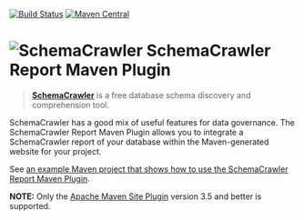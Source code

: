 [![Build Status](https://travis-ci.org/schemacrawler/SchemaCrawler-Report-Maven-Plugin.svg?branch=master)](https://travis-ci.org/schemacrawler/SchemaCrawler-Report-Maven-Plugin)
[![Maven Central](https://img.shields.io/maven-central/v/us.fatehi/schemacrawler.svg)](http://search.maven.org/#search%7Cga%7C1%7Cg%3Aus.fatehi%20schemacrawler%20a%3Aschemacrawler-maven-plugin)

# ![SchemaCrawler](https://github.com/schemacrawler/SchemaCrawler/raw/master/schemacrawler-docs/logo/schemacrawler_logo.png?raw=true) SchemaCrawler Report Maven Plugin

> **[SchemaCrawler](https://www.schemacrawler.com/)** is a free database schema discovery and comprehension tool.

SchemaCrawler has a good mix of useful features for data governance. The SchemaCrawler Report 
Maven Plugin allows you to integrate a SchemaCrawler report of your database within the 
Maven-generated website for your project.

See [an example Maven project that shows how to use the SchemaCrawler Report Maven Plugin](https://github.com/schemacrawler/SchemaCrawler-Report-Maven-Plugin-Usage-Example).

**NOTE:** Only the [Apache Maven Site Plugin](https://maven.apache.org/plugins/maven-site-plugin/) version 3.5 and better is supported.
